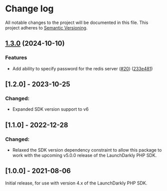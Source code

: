 # Change log

All notable changes to the project will be documented in this file. This project adheres to [Semantic Versioning](http://semver.org).

## [1.3.0](https://github.com/launchdarkly/php-server-sdk-redis-phpredis/compare/1.2.0...1.3.0) (2024-10-10)


### Features

* Add ability to specify password for the redis server ([#20](https://github.com/launchdarkly/php-server-sdk-redis-phpredis/issues/20)) ([233e481](https://github.com/launchdarkly/php-server-sdk-redis-phpredis/commit/233e481d5f5ae5ac7db237a5c786298cfa39e05e))

## [1.2.0] - 2023-10-25
### Changed:
- Expanded SDK version support to v6

## [1.1.0] - 2022-12-28
### Changed:
- Relaxed the SDK version dependency constraint to allow this package to work with the upcoming v5.0.0 release of the LaunchDarkly PHP SDK.

## [1.0.0] - 2021-08-06
Initial release, for use with version 4.x of the LaunchDarkly PHP SDK.
